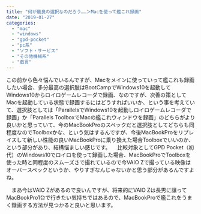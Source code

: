 ```yaml
---
title: "何が最良の選択なのだろう……＞Macを使って艦これ録画"
date: "2019-01-27"
categories: 
  - "mac"
  - "windows"
  - "gpd-pocket"
  - "pc系"
  - "ソフト・サービス"
  - "その他機械系"
  - "戯言"
---
```


この前から色々悩んでいるんですが、Macをメインに使っていって艦これも録画したい場合、多分最高の選択肢はBootCampでWindows10を起動してWindows10からロイロゲームレコーダで録画、なのですが、次善の策としてMacを起動している状態で録画するにはどうすればいいか、という事を考えていて、選択肢としては「ParallelsでWindows10を起動しロイロゲームレコーダで録画」か「Parallels ToolboxでMacの艦これウィンドウを録画」のどちらがより良いかと思っていて、今のMacBookProのスペックだと選択肢としてどちらも同程度なのでToolboxかな、という気はするんですが、今後MacBookProをリプレイスして新しい性能の良いMacBookProに乗り換えた場合Toolboxでいいのか、という部分があり、結構悩ましい感じです。 　比較対象としてGPD Pocket（初代）のWindows10でロイロを使って録画した場合、MacBookProでToolboxを使った時と同程度のスムーズさで撮れているので今VAIO Zで撮っている映像はオーバースペックというか、やりすぎなんじゃないかと思う部分があるんですよね。

　まあ今はVAIO Zがあるので良いんですが、将来的にVAIO Zは長男に譲ってMacBookPro1台で行きたい気持ちではあるので、MacBookProで艦これをうまく録画する方法が見つかると良いと思います。
